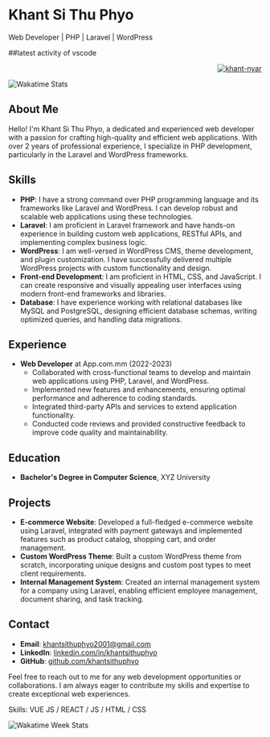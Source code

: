 # Khant Si Thu Phyo

Web Developer | PHP | Laravel | WordPress

##latest activity of vscode 
<p align="right" dir="auto"> <a target="_blank" rel="noopener noreferrer nofollow" href="https://camo.githubusercontent.com/eb526bf186375b1cdd7a742aa0ae848c57450b6839fd49a881a291d3f1f8f0ee/68747470733a2f2f6b6f6d617265762e636f6d2f67687076632f3f757365726e616d653d6b68616e742d6e796172266c6162656c3d50726f66696c65253230766965777326636f6c6f723d306537356236267374796c653d666c6174"><img src="https://camo.githubusercontent.com/eb526bf186375b1cdd7a742aa0ae848c57450b6839fd49a881a291d3f1f8f0ee/68747470733a2f2f6b6f6d617265762e636f6d2f67687076632f3f757365726e616d653d6b68616e742d6e796172266c6162656c3d50726f66696c65253230766965777326636f6c6f723d306537356236267374796c653d666c6174" alt="khant-nyar" data-canonical-src="https://komarev.com/ghpvc/?username=khant-nyar&amp;label=Profile%20views&amp;color=0e75b6&amp;style=flat" style="max-width: 100%;"></a> </p>

  <img src="https://github-readme-stats.vercel.app/api/wakatime?username=KhantNyar&layout=compact&hide_border=true&custom_title=Wakatime%20Stats&langs_count=5&hide_title=true&hide=Other&url=https://gist.githubusercontent.com/Khant-Nyar/bb646df5e6cbb3720334c5cd23b6f519/raw/191b68aec6c4f5a423f35db4b8fff64720b606e6/wakatime_stats.md" alt="Wakatime Stats">

## About Me

Hello! I'm Khant Si Thu Phyo, a dedicated and experienced web developer with a passion for crafting high-quality and efficient web applications. With over 2 years of professional experience, I specialize in PHP development, particularly in the Laravel and WordPress frameworks.

## Skills

- **PHP**: I have a strong command over PHP programming language and its frameworks like Laravel and WordPress. I can develop robust and scalable web applications using these technologies.
- **Laravel**: I am proficient in Laravel framework and have hands-on experience in building custom web applications, RESTful APIs, and implementing complex business logic.
- **WordPress**: I am well-versed in WordPress CMS, theme development, and plugin customization. I have successfully delivered multiple WordPress projects with custom functionality and design.
- **Front-end Development**: I am proficient in HTML, CSS, and JavaScript. I can create responsive and visually appealing user interfaces using modern front-end frameworks and libraries.
- **Database**: I have experience working with relational databases like MySQL and PostgreSQL, designing efficient database schemas, writing optimized queries, and handling data migrations.

## Experience

- **Web Developer** at App.com.mm (2022-2023)
  - Collaborated with cross-functional teams to develop and maintain web applications using PHP, Laravel, and WordPress.
  - Implemented new features and enhancements, ensuring optimal performance and adherence to coding standards.
  - Integrated third-party APIs and services to extend application functionality.
  - Conducted code reviews and provided constructive feedback to improve code quality and maintainability.

## Education

- **Bachelor's Degree in Computer Science**, XYZ University

## Projects

- **E-commerce Website**: Developed a full-fledged e-commerce website using Laravel, integrated with payment gateways and implemented features such as product catalog, shopping cart, and order management.
- **Custom WordPress Theme**: Built a custom WordPress theme from scratch, incorporating unique designs and custom post types to meet client requirements.
- **Internal Management System**: Created an internal management system for a company using Laravel, enabling efficient employee management, document sharing, and task tracking.

## Contact

- **Email**: khantsithuphyo2001@gmail.com
- **LinkedIn**: [linkedin.com/in/khantsithuphyo](https://linkedin.com/in/khant-si-thu-phyo)
- **GitHub**: [github.com/khantsithuphyo](https://github.com/khant-nyar)

Feel free to reach out to me for any web development opportunities or collaborations. I am always eager to contribute my skills and expertise to create exceptional web experiences.

Skills: VUE JS / REACT / JS / HTML / CSS

<img src="https://wakatime.com/badge/user/@khantnyar" alt="Wakatime Week Stats" />
